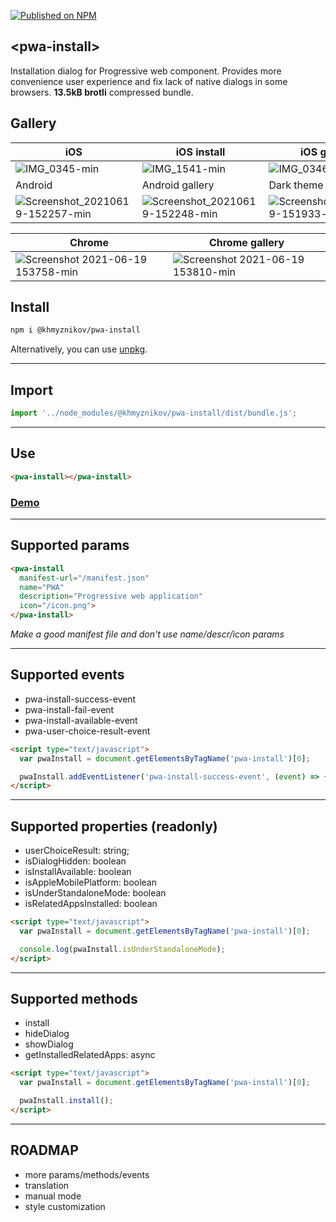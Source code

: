[![Published on NPM](https://img.shields.io/npm/v/@khmyznikov/pwa-install.svg)](https://www.npmjs.com/package/@khmyznikov/pwa-install)

## \<pwa-install\>

Installation dialog for Progressive web component. Provides more convenience user experience and fix lack of native dialogs in some browsers. **13.5kB brotli** compressed bundle.
## Gallery
| iOS | iOS install | iOS gallery |
|---|---|---|
|![IMG_0345-min](https://user-images.githubusercontent.com/6115884/115908516-f0e99900-a472-11eb-87cc-2474246141a4.jpg)|![IMG_1541-min](https://user-images.githubusercontent.com/6115884/122636524-6203a080-d0f2-11eb-8ace-6af6f9f78d7b.jpg)|![IMG_0346-min](https://user-images.githubusercontent.com/6115884/115908559-fe068800-a472-11eb-823f-f56cc7028145.jpg)|
| Android | Android gallery | Dark theme |
|![Screenshot_20210619-152257-min](https://user-images.githubusercontent.com/6115884/122636298-2c11ec80-d0f1-11eb-9cbe-6332e1816f52.jpg)|![Screenshot_20210619-152248-min](https://user-images.githubusercontent.com/6115884/122636302-3207cd80-d0f1-11eb-8fbd-28be5e32bc00.jpg)|![Screenshot_20210619-151933-min](https://user-images.githubusercontent.com/6115884/122636317-51065f80-d0f1-11eb-8729-8403f430e534.jpg)|

| Chrome | Chrome gallery |
|---|---|
|![Screenshot 2021-06-19 153758-min](https://user-images.githubusercontent.com/6115884/122636673-21585700-d0f3-11eb-823a-ff470f31abd4.jpg)|![Screenshot 2021-06-19 153810-min](https://user-images.githubusercontent.com/6115884/122636677-24ebde00-d0f3-11eb-9b62-2897d6da2176.jpg)|

## Install

```bash
npm i @khmyznikov/pwa-install
```

Alternatively, you can use [unpkg](https://unpkg.com).

---

## Import

```js
import '../node_modules/@khmyznikov/pwa-install/dist/bundle.js';
```

---

## Use

```html
<pwa-install></pwa-install>
```

### **[Demo](https://www.khmyznikov.com/pwa-install/)**

---

## Supported params
```html
<pwa-install       
  manifest-url="/manifest.json"
  name="PWA"
  description="Progressive web application"
  icon="/icon.png">
</pwa-install>
```
*Make a good manifest file and don't use name/descr/icon params*

---

## Supported events
- pwa-install-success-event
- pwa-install-fail-event
- pwa-install-available-event
- pwa-user-choice-result-event

```html
<script type="text/javascript">
  var pwaInstall = document.getElementsByTagName('pwa-install')[0];

  pwaInstall.addEventListener('pwa-install-success-event', (event) => {console.log(event.detail.message)});
</script>
```

---

## Supported properties (readonly)
- userChoiceResult: string;
- isDialogHidden: boolean
- isInstallAvailable: boolean
- isAppleMobilePlatform: boolean
- isUnderStandaloneMode: boolean
- isRelatedAppsInstalled: boolean

```html
<script type="text/javascript">
  var pwaInstall = document.getElementsByTagName('pwa-install')[0];

  console.log(pwaInstall.isUnderStandaloneMode);
</script>
```

---

## Supported methods
- install
- hideDialog
- showDialog
- getInstalledRelatedApps: async

```html
<script type="text/javascript">
  var pwaInstall = document.getElementsByTagName('pwa-install')[0];

  pwaInstall.install();
</script>
```

---

## ROADMAP
- more params/methods/events
- translation
- manual mode
- style customization
